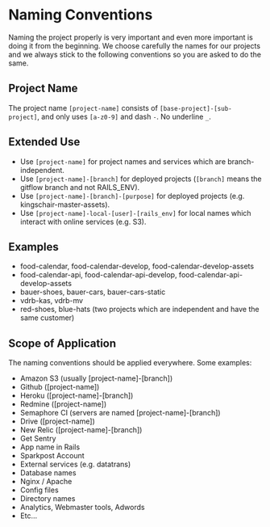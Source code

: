 # Naming Conventions

Naming the project properly is very important and even more important is doing it from the beginning. We choose carefully the names for our projects and we always stick to the following conventions so you are asked to do the same.


## Project Name

The project name `[project-name]` consists of `[base-project]-[sub-project]`, and only uses `[a-z0-9]` and dash `-`. No underline `_`.

## Extended Use

* Use `[project-name]` for project names and services which are branch-independent.
* Use `[project-name]-[branch]` for deployed projects (`[branch]` means the gitflow branch and not RAILS_ENV).
* Use `[project-name]-[branch]-[purpose]` for deployed projects (e.g. kingschair-master-assets).
* Use `[project-name]-local-[user]-[rails_env]` for local names which interact with online services (e.g. S3).

## Examples

* food-calendar, food-calendar-develop, food-calendar-develop-assets
* food-calendar-api, food-calendar-api-develop, food-calendar-api-develop-assets
* bauer-shoes, bauer-cars, bauer-cars-static
* vdrb-kas, vdrb-mv
* red-shoes, blue-hats (two projects which are independent and have the same customer)

## Scope of Application

The naming conventions should be applied everywhere. Some examples:

* Amazon S3 (usually [project-name]-[branch])
* Github ([project-name])
* Heroku ([project-name]-[branch])
* Redmine ([project-name])
* Semaphore CI (servers are named [project-name]-[branch])
* Drive ([project-name])
* New Relic ([project-name]-[branch])
* Get Sentry
* App name in Rails
* Sparkpost Account
* External services (e.g. datatrans)
* Database names
* Nginx / Apache
* Config files
* Directory names
* Analytics, Webmaster tools, Adwords
* Etc…
